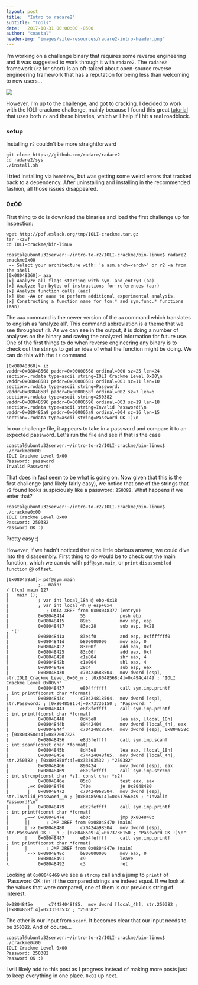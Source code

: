 ```yaml
---
layout: post
title:  "Intro to radare2"
subtitle: "Tools"
date:   2017-10-31 00:00:00 -0500
author: "coastal"
header-img: "images/site-resources/radare2-intro-header.png"
---
```


I'm working on a challenge binary that requires some reverse engineering and it was suggested to work through it with `radare2`. The `radare2` framework (`r2` for short) is an oft-talked about open-source reverse engineering framework that has a reputation for being less than welcoming to new users...

<img src="{{ site.baseurl }}/images/notes-tips-tricks/r2-learning-curve.png">

However, I'm up to the challenge, and got to cracking. I decided to work with the IOLI-crackme challenge, mainly because I found this great [tutorial](https://dustri.org/b/defeating-ioli-with-radare2.html) that uses both `r2` and these binaries, which will help if I hit a real roadblock.

### setup

Installing `r2` couldn't be more straightforward

```
git clone https://github.com/radare/radare2
cd radare2/sys
./install.sh
```

I tried installing via `homebrew`, but was getting some weird errors that tracked back to a dependency. After uninstalling and installing in the recommended fashion, all those issues disappeared.

### 0x00

First thing to do is download the binaries and load the first challenge up for inspection:

```
wget http://pof.eslack.org/tmp/IOLI-crackme.tar.gz
tar -xzvf
cd IOLI-crackme/bin-linux
```

```
coastal@ubuntu32server:~/intro-to-r2/IOLI-crackme/bin-linux$ radare2 crackme0x00
 -- Select your architecture with: 'e asm.arch=<arch>' or r2 -a from the shell
[0x08048360]> aaa
[x] Analyze all flags starting with sym. and entry0 (aa)
[x] Analyze len bytes of instructions for references (aar)
[x] Analyze function calls (aac)
[x] Use -AA or aaaa to perform additional experimental analysis.
[x] Constructing a function name for fcn.* and sym.func.* functions (aan)
```

The `aaa` command is the newer version of the `aa` command which translates to english as 'analyze all'. This command abbreviation is a theme that we see throughout `r2`. As we can see in the output, it is doing a number of analyses on the binary and saving the analyzed information for future use. One of the first things to do when reverse engineering any binary is to check out the strings to get an idea of what the function might be doing. We can do this with the `iz` command.

```
[0x08048360]> iz
vaddr=0x08048568 paddr=0x00000568 ordinal=000 sz=25 len=24 section=.rodata type=ascii string=IOLI Crackme Level 0x00\n
vaddr=0x08048581 paddr=0x00000581 ordinal=001 sz=11 len=10 section=.rodata type=ascii string=Password: 
vaddr=0x0804858f paddr=0x0000058f ordinal=002 sz=7 len=6 section=.rodata type=ascii string=250382
vaddr=0x08048596 paddr=0x00000596 ordinal=003 sz=19 len=18 section=.rodata type=ascii string=Invalid Password!\n
vaddr=0x080485a9 paddr=0x000005a9 ordinal=004 sz=16 len=15 section=.rodata type=ascii string=Password OK :)\n
```

In our challenge file, it appears to take in a password and compare it to an expected password. Let's run the file and see if that is the case

```
coastal@ubuntu32server:~/intro-to-r2/IOLI-crackme/bin-linux$ ./crackme0x00
IOLI Crackme Level 0x00
Password: password
Invalid Password!
```

That does in fact seem to be what is going on. Now given that this is the first challenge (and likely fairly easy), we notice that one of the strings that `r2` found looks suspiciously like a password: `250382`. What happens if we enter that?

```
coastal@ubuntu32server:~/intro-to-r2/IOLI-crackme/bin-linux$ ./crackme0x00
IOLI Crackme Level 0x00
Password: 250382
Password OK :)
```

Pretty easy :)

However, if we hadn't noticed that nice little obvious answer, we could dive into the disassembly. First thing to do would be to check out the main function, which we can do with `pdf@sym.main`, or `print` `disassembled` `function` @ `offset`.

```
[0x0804a8a0]> pdf@sym.main
            ;-- main:
/ (fcn) main 127
|   main ();
|           ; var int local_18h @ ebp-0x18
|           ; var int local_4h @ esp+0x4
|              ; DATA XREF from 0x08048377 (entry0)
|           0x08048414      55             push ebp
|           0x08048415      89e5           mov ebp, esp
|           0x08048417      83ec28         sub esp, 0x28               ; '('
|           0x0804841a      83e4f0         and esp, 0xfffffff0
|           0x0804841d      b800000000     mov eax, 0
|           0x08048422      83c00f         add eax, 0xf
|           0x08048425      83c00f         add eax, 0xf
|           0x08048428      c1e804         shr eax, 4
|           0x0804842b      c1e004         shl eax, 4
|           0x0804842e      29c4           sub esp, eax
|           0x08048430      c70424688504.  mov dword [esp], str.IOLI_Crackme_Level_0x00_n ; [0x8048568:4]=0x494c4f49 ; "IOLI Crackme Level 0x00\n"
|           0x08048437      e804ffffff     call sym.imp.printf         ; int printf(const char *format)
|           0x0804843c      c70424818504.  mov dword [esp], str.Password: ; [0x8048581:4]=0x73736150 ; "Password: "
|           0x08048443      e8f8feffff     call sym.imp.printf         ; int printf(const char *format)
|           0x08048448      8d45e8         lea eax, [local_18h]
|           0x0804844b      89442404       mov dword [local_4h], eax
|           0x0804844f      c704248c8504.  mov dword [esp], 0x804858c  ; [0x804858c:4]=0x32007325
|           0x08048456      e8d5feffff     call sym.imp.scanf          ; int scanf(const char *format)
|           0x0804845b      8d45e8         lea eax, [local_18h]
|           0x0804845e      c74424048f85.  mov dword [local_4h], str.250382 ; [0x804858f:4]=0x33303532 ; "250382"
|           0x08048466      890424         mov dword [esp], eax
|           0x08048469      e8e2feffff     call sym.imp.strcmp         ; int strcmp(const char *s1, const char *s2)
|           0x0804846e      85c0           test eax, eax
|       ,=< 0x08048470      740e           je 0x8048480
|       |   0x08048472      c70424968504.  mov dword [esp], str.Invalid_Password__n ; [0x8048596:4]=0x61766e49 ; "Invalid Password!\n"
|       |   0x08048479      e8c2feffff     call sym.imp.printf         ; int printf(const char *format)
|      ,==< 0x0804847e      eb0c           jmp 0x804848c
|      ||      ; JMP XREF from 0x08048470 (main)
|      |`-> 0x08048480      c70424a98504.  mov dword [esp], str.Password_OK_:__n ; [0x80485a9:4]=0x73736150 ; "Password OK :)\n"
|      |    0x08048487      e8b4feffff     call sym.imp.printf         ; int printf(const char *format)
|      |       ; JMP XREF from 0x0804847e (main)
|      `--> 0x0804848c      b800000000     mov eax, 0
|           0x08048491      c9             leave
\           0x08048492      c3             ret

```


Looking at `0x08048469` we see a `strcmp` call and a jump to `printf` of 'Password OK :)\n' if the compared strings are indeed equal. If we look at the values that were compared, one of them is our previous string of interest:

```
0x0804845e      c74424048f85.  mov dword [local_4h], str.250382 ; [0x804858f:4]=0x33303532 ; "250382"
```

The other is our input from `scanf`. It becomes clear that our input needs to be `250382`. And of course...

```
coastal@ubuntu32server:~/intro-to-r2/IOLI-crackme/bin-linux$ ./crackme0x00
IOLI Crackme Level 0x00
Password: 250382
Password OK :)
```

I will likely add to this post as I progress instead of making more posts just to keep everything in one place. `0x01` up next.















